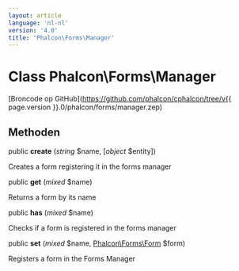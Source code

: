 ```yaml
---
layout: article
language: 'nl-nl'
version: '4.0'
title: 'Phalcon\Forms\Manager'
---
```

# Class **Phalcon\Forms\Manager**

[Broncode op GitHub](https://github.com/phalcon/cphalcon/tree/v{{ page.version }}.0/phalcon/forms/manager.zep)

## Methoden

public **create** (*string* $name, [*object* $entity])

Creates a form registering it in the forms manager

public **get** (*mixed* $name)

Returns a form by its name

public **has** (*mixed* $name)

Checks if a form is registered in the forms manager

public **set** (*mixed* $name, [Phalcon\Forms\Form](Phalcon_Forms_Form) $form)

Registers a form in the Forms Manager